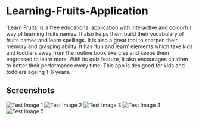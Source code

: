 # Learning-Fruits-Application
'Learn Fruits’ is a free educational application with interactive and colourful way of learning fruits names. It also helps them build their vocabulary of fruits names and learn spellings. It is also a great tool to sharpen their memory and grasping ability. It has ‘fun and learn’ elements which take kids and toddlers away from the routine book exercise and keeps them engrossed to learn more. With its quiz feature, it also encourages children to better their performance every time. This app is designed for kids and toddlers ageing 1-6 years.

Screenshots
--------
![Test Image 1](https://github.com/mrmohim/Learning-Fruits-Application/blob/master/screenshots/Screenshot%20(1).png)
![Test Image 2](https://github.com/mrmohim/Learning-Fruits-Application/blob/master/screenshots/Screenshot%20(2).png)
![Test Image 3](https://github.com/mrmohim/Learning-Fruits-Application/blob/master/screenshots/Screenshot%20(3).png)
![Test Image 4](https://github.com/mrmohim/Learning-Fruits-Application/blob/master/screenshots/Screenshot%20(4).png)
![Test Image 5](https://github.com/mrmohim/Learning-Fruits-Application/blob/master/screenshots/Screenshot%20(5).png)
